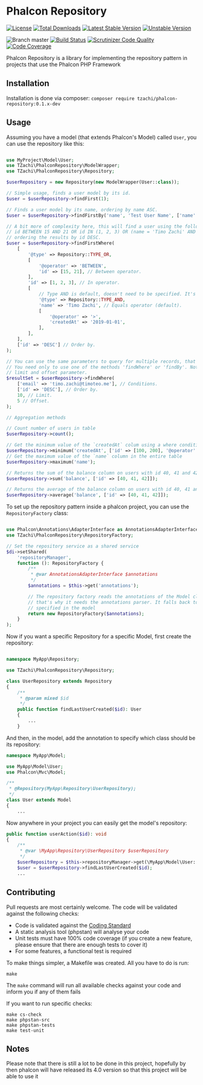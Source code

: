 # Phalcon Repository

[![License](https://img.shields.io/packagist/l/tzachi/phalcon-repository.svg)](https://packagist.org/packages/tzachi/phalcon-repository)
[![Total Downloads](https://img.shields.io/packagist/dt/tzachi/phalcon-repository.svg)](https://packagist.org/packages/tzachi/phalcon-repository)
[![Latest Stable Version](https://img.shields.io/packagist/v/tzachi/phalcon-repository.svg?color=blue&label=stable)](https://packagist.org/packages/tzachi/phalcon-repository)
[![Unstable Version](https://img.shields.io/packagist/vpre/tzachi/phalcon-repository.svg?label=unstable)](https://packagist.org/packages/tzachi/phalcon-repository)

![Branch master](https://img.shields.io/badge/branch-master-brightgreen.svg?style=flat-square)
[![Build Status](https://travis-ci.org/TimoZachi/phalcon-repository.svg?branch=master)](https://travis-ci.org/TimoZachi/phalcon-repository)
[![Scrutinizer Code Quality](https://scrutinizer-ci.com/g/TimoZachi/phalcon-repository/badges/quality-score.png?b=master)](https://scrutinizer-ci.com/g/TimoZachi/phalcon-repository/?branch=master)
[![Code Coverage](https://scrutinizer-ci.com/g/TimoZachi/phalcon-repository/badges/coverage.png?b=master)](https://scrutinizer-ci.com/g/TimoZachi/phalcon-repository/?branch=master)

Phalcon Repository is a library for implementing the repository pattern in projects that use the Phalcon PHP Framework

## Installation

Installation is done via composer: `composer require tzachi/phalcon-repository:0.1.x-dev`

## Usage

Assuming you have a model (that extends Phalcon's Model) called `User`, you can use the repository like this:

```php

use MyProject\Model\User;
use TZachi\PhalconRepository\ModelWrapper;
use TZachi\PhalconRepository\Repository;

$userRepository = new Repository(new ModelWrapper(User::class));

// Simple usage, finds a user model by its id.
$user = $userRepository->findFirst(1);

// Finds a user model by its name, ordering by name ASC.
$user = $userRepository->findFirstBy('name', 'Test User Name', ['name' => 'ASC']);

// A bit more of complexity here, this will find a user using the following condition:
// id BETWEEN 15 AND 21 OR id IN (1, 2, 3) OR (name = 'Timo Zachi' AND created_at > '2019-01-01')
// ordering the results by id DESC.
$user = $userRepository->findFirstWhere(
    [
        '@type' => Repository::TYPE_OR,
        [
            '@operator' => 'BETWEEN',
            'id' => [15, 21], // Between operator.
        ],
        'id' => [1, 2, 3], // In operator.
        [
            // Type AND is default, doesn't need to be specified. It's explicit here for sample purposes.
            '@type' => Repository::TYPE_AND,
            'name' => 'Timo Zachi', // Equals operator (default).
            [
                '@operator' => '>',
                'createdAt' => '2019-01-01',
            ],
        ],
    ],
    ['id' => 'DESC'] // Order by.
);

// You can use the same parameters to query for multiple records, that will return a result set.
// You need only to use one of the methods 'findWhere' or 'findBy'. Notice that there is also a
// limit and offset parameter.
$resultSet = $userRepository->findWhere(
    ['email' => 'timo.zachi@timoteo.me'], // Conditions.
    ['id' => 'DESC'], // Order by.
    10, // Limit.
    5 // Offset.
);

// Aggregation methods

// Count number of users in table
$userRepository->count();

// Get the minimum value of the `createdAt` colum using a where condition
$userRepository->minimum('createdAt', ['id' => [100, 200], '@operator' => 'BETWEEN']);
// Get the maximum value of the `name` column in the entire table
$userRepository->maximum('name');

// Returns the sum of the balance column on users with id 40, 41 and 42
$userRepository->sum('balance', ['id' => [40, 41, 42]]);

// Returns the average of the balance column on users with id 40, 41 and 42
$userRepository->average('balance', ['id' => [40, 41, 42]]);

```

To set up the repository pattern inside a phalcon project, you can use the `RepositoryFactory` class:

```php

use Phalcon\Annotations\AdapterInterface as AnnotationsAdapterInterface;
use TZachi\PhalconRepository\RepositoryFactory;

// Set the repository service as a shared service
$di->setShared(
    'repositoryManager',
    function (): RepositoryFactory {
        /**
         * @var AnnotationsAdapterInterface $annotations
         */
        $annotations = $this->get('annotations');

        // The repository factory reads the annotations of the Model class to determine which repository it should use,
        // that's why it needs the annotations parser. It falls back to the default repository class if one wasn't
        // specified in the model
        return new RepositoryFactory($annotations);
    }
);

```

Now if you want a specific Repository for a specific Model, first create the repository:

```php

namespace MyApp\Repository;

use TZachi\PhalconRepository\Repository;

class UserRepository extends Repository
{
    /**
     * @param mixed $id
     */
    public function findLastUserCreated($id): User
    {
        ...
    }

```

And then, in the model, add the annotation to specify which class should be its repository:

```php
namespace MyApp\Model;

use MyApp\Model\User;
use Phalcon\Mvc\Model;

/**
 * @Repository(MyApp\Repository\UserRepository);
 */
class User extends Model
{
    ...
```

Now anywhere in your project you can easily get the model's repository:

```php
public function userAction($id): void
{
    /**
     * @var \MyApp\Repository\UserRepository $userRepository
     */
    $userRepository = $this->repositoryManager->get(\MyApp\Model\User::class);
    $user = $userRepository->findLastUserCreated($id);
    ...
```

## Contributing

Pull requests are most certainly welcome. The code will be validated against the following checks:

* Code is validated against the [Coding Standard](https://github.com/timozachi/phalcon-repository)
* A static analysis tool (phpstan) will analyse your code
* Unit tests must have 100% code coverage (if you create a new feature, please ensure that there are enough tests to cover it)
* For some features, a functional test is required 

To make things simpler, a Makefile was created. All you have to do is run:
```shell
make
```
The `make` command will run all available checks against your code and inform you if any of them fails

If you want to run specific checks:
```shell
make cs-check
make phpstan-src
make phpstan-tests
make test-unit
```

## Notes

Please note that there is still a lot to be done in this project, hopefully by then phalcon will have released
its 4.0 version so that this project will be able to use it
